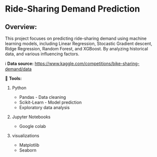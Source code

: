 # **Ride-Sharing Demand Prediction**

## Overview:
This project focuses on predicting ride-sharing demand using machine learning models, including Linear Regression, Stocastic Gradient descent, Ridge Regression, Random Forest, and XGBoost. By analyzing historical data, and various influencing factors. 

ℹ️ **Data source:** https://www.kaggle.com/competitions/bike-sharing-demand/data

🧰 **Tools:** 
1. Python
   - Pandas - Data cleaning
   - Scikit-Learn - Model prediction
   - Exploratory data analysis
2. Jupyter Notebooks
   - Google colab
     
3. visualizations
   - Matplotlib
   - Seaborn 

